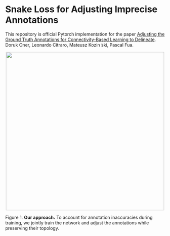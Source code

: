 # Snake Loss for Adjusting Imprecise Annotations
This repository is official Pytorch implementation for the paper [Adjusting the Ground Truth Annotations for Connectivity-Based Learning to Delineate](https://arxiv.org/abs/2112.02781). Doruk Oner, Leonardo Citraro, Mateusz Kozin ́ski, Pascal Fua.

<p align="center">
  <img src="https://github.com/doruk-oner/AdjustingAnnotationswithSnakes/blob/main/teaser.png" width="500" />  
</p>

Figure 1. **Our approach.** To account for annotation inaccuracies during training, we jointly train the network and adjust the annotations while preserving their topology.
